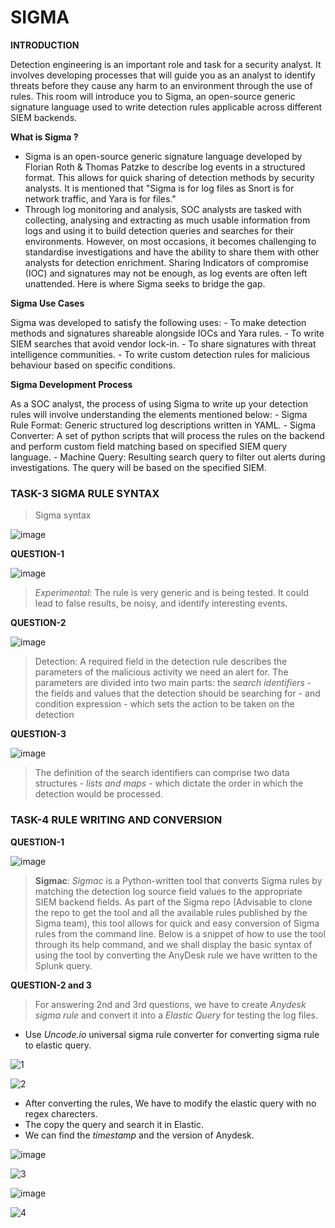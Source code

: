 # SIGMA
**INTRODUCTION**

  Detection engineering is an important role and task for a security analyst. It involves developing processes that will guide you as an analyst to identify threats before they cause any harm to an environment through the use of rules. This room will introduce you to Sigma, an open-source generic signature language used to write detection rules applicable across different SIEM backends.
  
**What is Sigma ?**
 
  - Sigma is an open-source generic signature language developed by Florian Roth & Thomas Patzke to describe log events in a structured format. This allows for quick sharing of detection methods by security analysts. It is mentioned that "Sigma is for log files as Snort is for network traffic, and Yara is for files."
  - Through log monitoring and analysis, SOC analysts are tasked with collecting, analysing and extracting as much usable information from logs and using it to build detection queries and searches for their environments. However, on most occasions, it becomes challenging to standardise investigations and have the ability to share them with other analysts for detection enrichment. Sharing Indicators of compromise (IOC) and signatures may not be enough, as log events are often left unattended. Here is where Sigma seeks to bridge the gap.

**Sigma Use Cases**
  
  Sigma was developed to satisfy the following uses:
    - To make detection methods and signatures shareable alongside IOCs and Yara rules.
    - To write SIEM searches that avoid vendor lock-in.
    - To share signatures with threat intelligence communities.
    - To write custom detection rules for malicious behaviour based on specific conditions.

**Sigma Development Process**
 
 As a SOC analyst, the process of using Sigma to write up your detection rules will involve understanding the elements mentioned below:
    - Sigma Rule Format: Generic structured log descriptions written in YAML.
    - Sigma Converter: A set of python scripts that will process the rules on the backend and perform custom field matching based on specified SIEM query language.
    - Machine Query: Resulting search query to filter out alerts during investigations. The query will be based on the specified SIEM.

### TASK-3  SIGMA RULE SYNTAX

> Sigma syntax

![image](https://github.com/rahulr98/TryHackMe/assets/116432525/c8866436-35e1-4a5b-b68c-997520190545)

**QUESTION-1**

![image](https://github.com/rahulr98/TryHackMe/assets/116432525/2eb2bb18-0c70-47e4-9d80-365455cf3bba)

> *Experimental*: The rule is very generic and is being tested. It could lead to false results, be noisy, and identify interesting events.

**QUESTION-2**

![image](https://github.com/rahulr98/TryHackMe/assets/116432525/a570f399-fc32-4c65-b6f1-6c802d39ad86)

> Detection: A required field in the detection rule describes the parameters of the malicious activity we need an alert for. The parameters are divided into two main parts: the *search identifiers* - the fields and values that the detection should be searching for -  and condition expression - which sets the action to be taken on the detection

**QUESTION-3**

![image](https://github.com/rahulr98/TryHackMe/assets/116432525/cff9090d-3cf0-4e8b-8761-b1f8567b4ee8)

> The definition of the search identifiers can comprise two data structures - *lists and maps* - which dictate the order in which the detection would be processed.

### TASK-4  RULE WRITING AND CONVERSION

**QUESTION-1**

![image](https://github.com/rahulr98/TryHackMe/assets/116432525/44b8b690-aa62-487d-8189-3b3954deab41)

> **Sigmac**:
  _Sigmac_ is a Python-written tool that converts Sigma rules by matching the detection log source field values to the appropriate SIEM backend fields. As part of the Sigma repo (Advisable to clone the repo to get the tool and all the available rules published by the Sigma team), this tool allows for quick and easy conversion of Sigma rules from the command line. Below is a snippet of how to use the tool through its help command, and we shall display the basic syntax of using the tool by converting the AnyDesk rule we have written to the Splunk query.

**QUESTION-2 and 3**

> For answering 2nd and 3rd questions, we have to create _Anydesk sigma rule_ and convert it into a _Elastic Query_ for testing the log files.

  - Use _Uncode.io_ universal sigma rule converter for converting sigma rule to elastic query.

![1](https://github.com/rahulr98/TryHackMe/assets/116432525/3c32cb0d-1bab-4893-8037-0ce075afc5b0)

![2](https://github.com/rahulr98/TryHackMe/assets/116432525/68001b95-6673-4da1-a90b-657b6dc691af)

  - After converting the rules, We have to modify the elastic query with no regex charecters.
  - The copy the query and search it in Elastic.
  - We can find the _timestamp_ and the version of Anydesk.

![image](https://github.com/rahulr98/TryHackMe/assets/116432525/6c68556f-859c-4541-9c09-d0528e6383d0)

![3](https://github.com/rahulr98/TryHackMe/assets/116432525/74b25ef1-b3a1-4b00-8475-b7035e034047)

![image](https://github.com/rahulr98/TryHackMe/assets/116432525/b5305781-f504-4412-a964-23f860921e8c)

![4](https://github.com/rahulr98/TryHackMe/assets/116432525/acd89db7-b27e-4397-9098-5fa84a5c415f)


